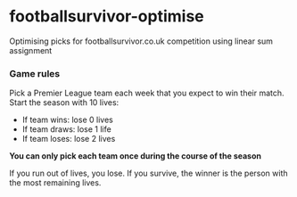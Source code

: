 # footballsurvivor-optimise
Optimising picks for footballsurvivor.co.uk competition using linear sum assignment

### Game rules
Pick a Premier League team each week that you expect to win their match. Start the season with 10 lives:

* If team wins: lose 0 lives
* If team draws: lose 1 life
* If team loses: lose 2 lives

**You can only pick each team once during the course of the season**

If you run out of lives, you lose. If you survive, the winner is the person with the most remaining lives.
